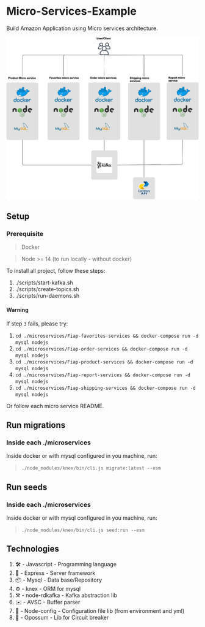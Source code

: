 # Micro-Services-Example
Build Amazon Application using Micro services architecture.

![arquitetura](docs/Arch.png)

## Setup

### Prerequisite

> Docker

> Node >= 14 (to run locally - without docker)

To install all project, follow these steps:

1. ./scripts/start-kafka.sh
2. ./scripts/create-topics.sh
3. ./scripts/run-daemons.sh

#### Warning

If step `3` fails, please try:

1. ```cd ./microservices/Fiap-favorites-services && docker-compose run -d mysql nodejs ```
2. ``` cd ./microservices/Fiap-order-services && docker-compose run -d mysql nodejs ```
3. ``` cd ./microservices/Fiap-product-services && docker-compose run -d mysql nodejs ```
4. ```cd ./microservices/Fiap-report-services && docker-compose run -d mysql nodejs ```
5. ``` cd ./microservices/Fiap-shipping-services && docker-compose run -d mysql nodejs ```

Or follow each micro service README.

## Run migrations

### Inside each ./microservices

Inside docker or with mysql configured in you machine, run:

> `./node_modules/knex/bin/cli.js migrate:latest --esm`

## Run seeds

### Inside each ./microservices

Inside docker or with mysql configured in you machine, run:

> `./node_modules/knex/bin/cli.js seed:run --esm`

## Technologies

1. 🛠 - Javascript - Programming language
2. 🚀 - Express - Server framework
4. 📦 - Mysql - Data base/Repository
3. ⚙️ - knex - ORM for mysql
4. ⚒️ - node-rdkafka - Kafka abstraction lib
5. ✉️ - AVSC - Buffer parser
6. 🔮 - Node-config - Configuration file lib (from environment and yml)
7. 🧨 - Opossum - Lib for Circuit breaker
